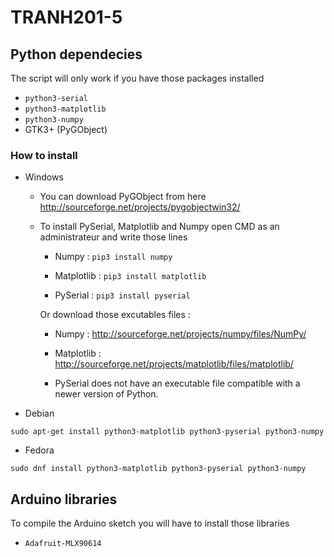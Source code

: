 # TRANH201-5
## Python dependecies
The script will only work if you have those packages installed 
 - `python3-serial`
 - `python3-matplotlib`
 - `python3-numpy`
 - GTK3+ (PyGObject)
 
 
### How to install 
- Windows
  * You can download PyGObject from here http://sourceforge.net/projects/pygobjectwin32/
  * To install PySerial, Matplotlib and Numpy open CMD as an administrateur and write those lines
  
    * Numpy : `pip3 install numpy`
    
    * Matplotlib : `pip3 install matplotlib` 
    
    * PySerial : `pip3 install pyserial`
   
    Or download those excutables files : 

      * Numpy : http://sourceforge.net/projects/numpy/files/NumPy/

      * Matplotlib : http://sourceforge.net/projects/matplotlib/files/matplotlib/ 

      * PySerial does not have an executable file compatible with a newer version of Python.
- Debian

 `sudo apt-get install python3-matplotlib python3-pyserial python3-numpy`

- Fedora 

 `sudo dnf install python3-matplotlib python3-pyserial python3-numpy`

## Arduino libraries
To compile the Arduino sketch you will have to install those libraries
 - `Adafruit-MLX90614` 
